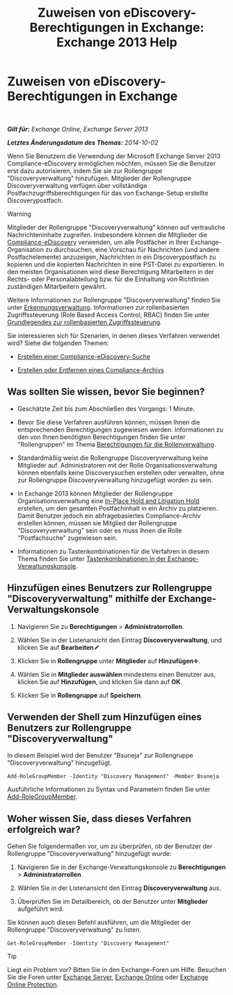 ﻿---
title: 'Zuweisen von eDiscovery-Berechtigungen in Exchange: Exchange 2013 Help'
TOCTitle: Zuweisen von eDiscovery-Berechtigungen in Exchange
ms:assetid: 729e09d8-614b-431f-ae04-ae41fb4c628e
ms:mtpsurl: https://technet.microsoft.com/de-de/library/Dd298059(v=EXCHG.150)
ms:contentKeyID: 50475996
ms.date: 04/24/2018
mtps_version: v=EXCHG.150
ms.translationtype: HT
---

# Zuweisen von eDiscovery-Berechtigungen in Exchange

 

_**Gilt für:** Exchange Online, Exchange Server 2013_

_**Letztes Änderungsdatum des Themas:** 2014-10-02_

Wenn Sie Benutzern die Verwendung der Microsoft Exchange Server 2013 Compliance-eDiscovery ermöglichen möchten, müssen Sie die Benutzer erst dazu autorisieren, indem Sie sie zur Rollengruppe "Discoveryverwaltung" hinzufügen. Mitglieder der Rollengruppe Discoveryverwaltung verfügen über vollständige Postfachzugriffsberechtigungen für das von Exchange-Setup erstellte Discoverypostfach.


> [!WARNING]
> Mitglieder der Rollengruppe "Discoveryverwaltung" können auf vertrauliche Nachrichteninhalte zugreifen. Insbesondere können die Mitglieder die <A href="in-place-ediscovery-exchange-2013-help.md">Compliance-eDiscovery</A> verwenden, um alle Postfächer in Ihrer Exchange-Organisation zu durchsuchen, eine Vorschau für Nachrichten (und andere Postfachelemente) anzuzeigen, Nachrichten in ein Discoverypostfach zu kopieren und die kopierten Nachrichten in eine PST-Datei zu exportieren. In den meisten Organisationen wird diese Berechtigung Mitarbeitern in der Rechts- oder Personalabteilung bzw. für die Einhaltung von Richtlinien zuständigen Mitarbeitern gewährt.<BR>



Weitere Informationen zur Rollengruppe "Discoveryverwaltung" finden Sie unter [Erkennungsverwaltung](discovery-management-exchange-2013-help.md). Informationen zur rollenbasierten Zugriffssteuerung (Role Based Access Control, RBAC) finden Sie unter [Grundlegendes zur rollenbasierten Zugriffssteuerung](understanding-role-based-access-control-exchange-2013-help.md).

Sie interessieren sich für Szenarien, in denen dieses Verfahren verwendet wird? Siehe die folgenden Themen:

  - [Erstellen einer Compliance-eDiscovery-Suche](create-an-in-place-ediscovery-search-exchange-2013-help.md)

  - [Erstellen oder Entfernen eines Compliance-Archivs](create-or-remove-an-in-place-hold-exchange-2013-help.md)

## Was sollten Sie wissen, bevor Sie beginnen?

  - Geschätzte Zeit bis zum Abschließen des Vorgangs: 1 Minute.

  - Bevor Sie diese Verfahren ausführen können, müssen Ihnen die entsprechenden Berechtigungen zugewiesen werden. Informationen zu den von Ihnen benötigten Berechtigungen finden Sie unter "Rollengruppen" im Thema [Berechtigungen für die Rollenverwaltung](role-management-permissions-exchange-2013-help.md).

  - Standardmäßig weist die Rollengruppe Discoveryverwaltung keine Mitglieder auf. Administratoren mit der Rolle Organisationsverwaltung können ebenfalls keine Discoverysuchen erstellen oder verwalten, ohne zur Rollengruppe Discoveryverwaltung hinzugefügt worden zu sein.

  - In Exchange 2013 können Mitglieder der Rollengruppe Organisationsverwaltung eine [In-Place Hold and Litigation Hold](in-place-hold-and-litigation-hold-exchange-2013-help.md) erstellen, um den gesamten Postfachinhalt in ein Archiv zu platzieren. Damit Benutzer jedoch ein abfragebasiertes Compliance-Archiv erstellen können, müssen sie Mitglied der Rollengruppe "Discoveryverwaltung" sein oder es muss ihnen die Rolle "Postfachsuche" zugewiesen sein.

  - Informationen zu Tastenkombinationen für die Verfahren in diesem Thema finden Sie unter [Tastenkombinationen in der Exchange-Verwaltungskonsole](keyboard-shortcuts-in-the-exchange-admin-center-exchange-online-protection-help.md).

## Hinzufügen eines Benutzers zur Rollengruppe "Discoveryverwaltung" mithilfe der Exchange-Verwaltungskonsole

1.  Navigieren Sie zu **Berechtigungen** \> **Administratorrollen**.

2.  Wählen Sie in der Listenansicht den Eintrag **Discoveryverwaltung**, und klicken Sie auf **Bearbeiten**![Bearbeitungssymbol](images/Bb124582.6f53ccb2-1f13-4c02-bea0-30690e6ea71d(EXCHG.150).gif "Bearbeitungssymbol")

3.  Klicken Sie in **Rollengruppe** unter **Mitglieder** auf **Hinzufügen**![Hinzufügen (Symbol)](images/JJ218640.c1e75329-d6d7-4073-a27d-498590bbb558(EXCHG.150).gif "Hinzufügen (Symbol)").

4.  Wählen Sie in **Mitglieder auswählen** mindestens einen Benutzer aus, klicken Sie auf **Hinzufügen**, und klicken Sie dann auf **OK**.

5.  Klicken Sie in **Rollengruppe** auf **Speichern**.

## Verwenden der Shell zum Hinzufügen eines Benutzers zur Rollengruppe "Discoveryverwaltung"

In diesem Beispiel wird der Benutzer "Bsuneja" zur Rollengruppe "Discoveryverwaltung" hinzugefügt.

    Add-RoleGroupMember -Identity "Discovery Management" -Member Bsuneja

Ausführliche Informationen zu Syntax und Parametern finden Sie unter [Add-RoleGroupMember](https://technet.microsoft.com/de-de/library/dd638207\(v=exchg.150\)).

## Woher wissen Sie, dass dieses Verfahren erfolgreich war?

Gehen Sie folgendermaßen vor, um zu überprüfen, ob der Benutzer der Rollengruppe "Discoveryverwaltung" hinzugefügt wurde:

1.  Navigieren Sie in der Exchange-Verwaltungskonsole zu **Berechtigungen** \> **Administratorrollen**.

2.  Wählen Sie in der Listenansicht den Eintrag **Discoveryverwaltung** aus.

3.  Überprüfen Sie im Detailbereich, ob der Benutzer unter **Mitglieder** aufgeführt wird.

Sie können auch diesen Befehl ausführen, um die Mitglieder der Rollengruppe "Discoveryverwaltung" zu listen.

    Get-RoleGroupMember -Identity "Discovery Management"


> [!TIP]
> Liegt ein Problem vor? Bitten Sie in den Exchange-Foren um Hilfe. Besuchen Sie die Foren unter <A href="https://go.microsoft.com/fwlink/p/?linkid=60612">Exchange Server</A>, <A href="https://go.microsoft.com/fwlink/p/?linkid=267542">Exchange Online</A> oder <A href="https://go.microsoft.com/fwlink/p/?linkid=285351">Exchange Online Protection</A>.


